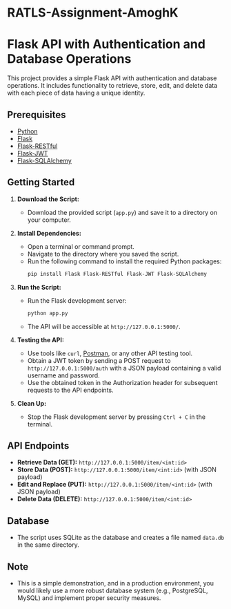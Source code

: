 # RATLS-Assignment-AmoghK

# Flask API with Authentication and Database Operations

This project provides a simple Flask API with authentication and database operations. It includes functionality to retrieve, store, edit, and delete data with each piece of data having a unique identity.

## Prerequisites

- [Python](https://www.python.org/downloads/)
- [Flask](https://flask.palletsprojects.com/en/2.0.x/)
- [Flask-RESTful](https://flask-restful.readthedocs.io/en/latest/)
- [Flask-JWT](https://pythonhosted.org/Flask-JWT/)
- [Flask-SQLAlchemy](https://flask-sqlalchemy.palletsprojects.com/en/3.x/)

## Getting Started

1. **Download the Script:**
   - Download the provided script (`app.py`) and save it to a directory on your computer.

2. **Install Dependencies:**
   - Open a terminal or command prompt.
   - Navigate to the directory where you saved the script.
   - Run the following command to install the required Python packages:
     ```bash
     pip install Flask Flask-RESTful Flask-JWT Flask-SQLAlchemy
     ```

3. **Run the Script:**
   - Run the Flask development server:
     ```bash
     python app.py
     ```
   - The API will be accessible at `http://127.0.0.1:5000/`.

4. **Testing the API:**
   - Use tools like `curl`, [Postman](https://www.postman.com/), or any other API testing tool.
   - Obtain a JWT token by sending a POST request to `http://127.0.0.1:5000/auth` with a JSON payload containing a valid username and password.
   - Use the obtained token in the Authorization header for subsequent requests to the API endpoints.

5. **Clean Up:**
   - Stop the Flask development server by pressing `Ctrl + C` in the terminal.

## API Endpoints

- **Retrieve Data (GET):** `http://127.0.0.1:5000/item/<int:id>`
- **Store Data (POST):** `http://127.0.0.1:5000/item/<int:id>` (with JSON payload)
- **Edit and Replace (PUT):** `http://127.0.0.1:5000/item/<int:id>` (with JSON payload)
- **Delete Data (DELETE):** `http://127.0.0.1:5000/item/<int:id>`

## Database

- The script uses SQLite as the database and creates a file named `data.db` in the same directory.

## Note

- This is a simple demonstration, and in a production environment, you would likely use a more robust database system (e.g., PostgreSQL, MySQL) and implement proper security measures.
